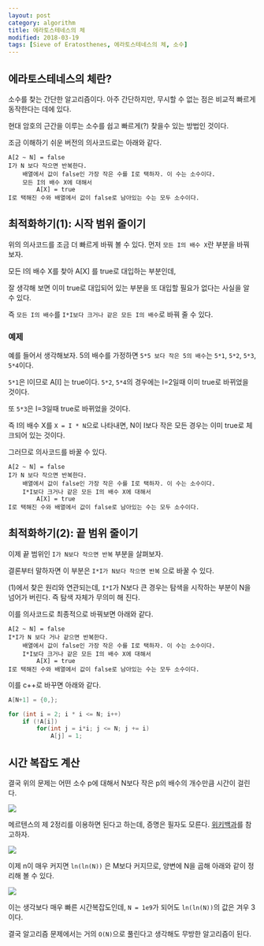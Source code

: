 ```yaml
---
layout: post
category: algorithm
title: 에라토스테네스의 체
modified: 2018-03-19
tags: [Sieve of Eratosthenes, 에라토스테네스의 체, 소수]
---
```


## 에라토스테네스의 체란?

소수를 찾는 간단한 알고리즘이다. 아주 간단하지만, 무시할 수 없는 점은 비교적 빠르게 동작한다는 데에 있다.

현대 암호의 근간을 이루는 소수를 쉽고 빠르게(?) 찾을수 있는 방법인 것이다.

조금 이해하기 쉬운 버전의 의사코드로는 아래와 같다.

```
A[2 ~ N] = false
I가 N 보다 작으면 반복한다.
    배열에서 값이 false인 가장 작은 수를 I로 택하자. 이 수는 소수이다.
    모든 I의 배수 X에 대해서
        A[X] = true
I로 택해진 수와 배열에서 값이 false로 남아있는 수는 모두 소수이다.
```

## 최적화하기(1): 시작 범위 줄이기

위의 의사코드를 조금 더 빠르게 바꿔 볼 수 있다. 먼저 ```모든 I의 배수 X```란 부분을 바꿔 보자.

모든 I의 배수 X를 찾아 A[X] 를 true로 대입하는 부분인데, 

잘 생각해 보면 이미 true로 대입되어 있는 부분을 또 대입할 필요가 없다는 사실을 알 수 있다.

즉 ```모든 I의 배수```를 ```I*I보다 크거나 같은 모든 I의 배수```로 바꿔 줄 수 있다.

### 예제

예를 들어서 생각해보자. 5의 배수를 가정하면 ```5*5 보다 작은 5의 배수```는 ```5*1```, ```5*2```, ```5*3```, ```5*4```이다. 

```5*1```은 I이므로 A[I] 는 true이다. ```5*2```, ```5*4```의 경우에는 I=2일때 이미 true로 바뀌었을 것이다.

또 ```5*3```은 I=3일때 true로 바뀌었을 것이다.

즉 I의 배수 X를 ```X = I * N```으로 나타내면, N이 I보다 작은 모든 경우는 이미 true로 체크되어 있는 것이다.

그러므로 의사코드를 바꿀 수 있다.

```
A[2 ~ N] = false
I가 N 보다 작으면 반복한다.
    배열에서 값이 false인 가장 작은 수를 I로 택하자. 이 수는 소수이다.
    I*I보다 크거나 같은 모든 I의 배수 X에 대해서
        A[X] = true
I로 택해진 수와 배열에서 값이 false로 남아있는 수는 모두 소수이다.
```

## 최적화하기(2): 끝 범위 줄이기

이제 끝 범위인 ```I가 N보다 작으면 반복``` 부분을 살펴보자.

결론부터 말하자면 이 부분은 ```I*I가 N보다 작으면 반복``` 으로 바꿀 수 있다.

(1)에서 찾은 원리와 연관되는데, ```I*I```가 N보다 큰 경우는 탐색을 시작하는 부분이 N을 넘어가 버린다. 즉 탐색 자체가 무의미 해 진다.

이를 의사코드로 최종적으로 바꿔보면 아래와 같다.

```
A[2 ~ N] = false
I*I가 N 보다 거나 같으면 반복한다.
    배열에서 값이 false인 가장 작은 수를 I로 택하자. 이 수는 소수이다.
    I*I보다 크거나 같은 모든 I의 배수 X에 대해서
        A[X] = true
I로 택해진 수와 배열에서 값이 false로 남아있는 수는 모두 소수이다.
```

이를 c++로 바꾸면 아래와 같다.

```c++
A[N+1] = {0,};

for (int i = 2; i * i <= N; i++)
    if (!A[i])
        for(int j = i*i; j <= N; j += i)
            A[j] = 1;
```

## 시간 복잡도 계산

결국 위의 문제는 어떤 소수 p에 대해서 N보다 작은 p의 배수의 개수만큼 시간이 걸린다.

[![](/images/014/1.png)](/images/014/1.png)

메르텐스의 제 2정리를 이용하면 된다고 하는데, 증명은 필자도 모른다. [위키백과](https://en.wikipedia.org/wiki/Mertens%27_theorems)를 참고하자.

[![](/images/014/2.png)](/images/014/2.png)

이제 n이 매우 커지면 ```ln(ln(N))``` 은 M보다 커지므로, 양변에 N을 곱해 아래와 같이 정리해 볼 수 있다.

[![](/images/014/3.png)](/images/014/3.png)

이는 생각보다 매우 빠른 시간복잡도인데, ```N = 1e9```가 되어도 ```ln(ln(N))```의 값은 겨우 3이다.

결국 알고리즘 문제에서는 거의 ```O(N)```으로 풀린다고 생각해도 무방한 알고리즘이 된다.




